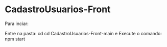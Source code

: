 # CadastroUsuarios-Front

Para inciar:

Entre na pasta: cd cd CadastroUsuarios-Front-main e Execute o comando: npm start

